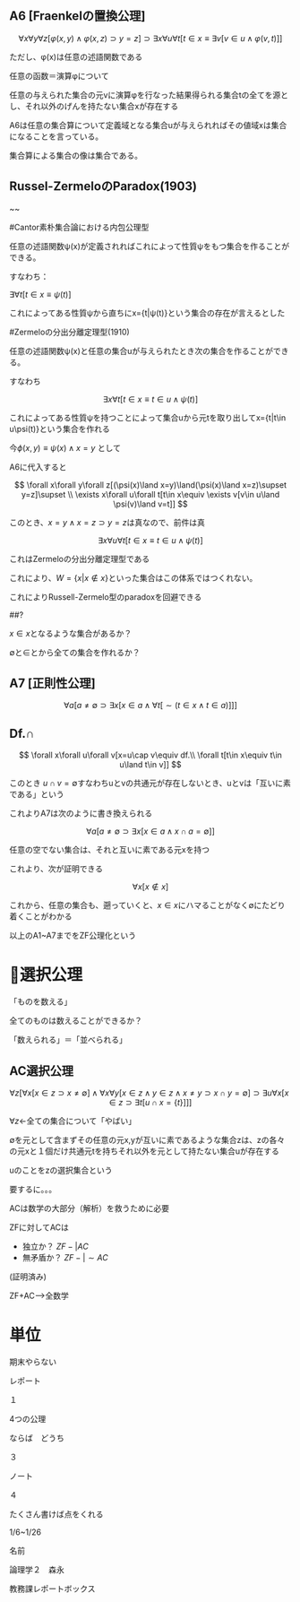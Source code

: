## A6 [Fraenkelの置換公理]

$$
\forall x\forall y\forall z[\varphi(x,y)\land\varphi(x,z)\supset y=z]\supset \exists x\forall u\forall t[t\in x\equiv \exists v[v\in u\land \varphi (v,t)]]
$$

ただし、φ(x)は任意の述語関数である

任意の函数＝演算φについて

任意の与えられた集合の元vに演算φを行なった結果得られる集合tの全てを源とし、それ以外のげんを持たない集合xが存在する

A6は任意の集合算について定義域となる集合uが与えられればその値域xは集合になることを言っている。

集合算による集合の像は集合である。

## Russel-ZermeloのParadox(1903)

~~

#Cantor素朴集合論における内包公理型

任意の述語関数ψ(x)が定義されればこれによって性質ψをもつ集合を作ることができる。

すなわち：

$\exists\forall t[t\in x\equiv \psi (t)]$

これによってある性質ψから直ちにx={t|ψ(t)}という集合の存在が言えるとした

#Zermeloの分出分離定理型(1910)

任意の述語関数ψ(x)と任意の集合uが与えられたとき次の集合を作ることができる。

すなわち

$$
\exists x\forall t[t\in x\equiv t\in u\land \psi(t)]
$$

これによってある性質ψを持つことによって集合uから元tを取り出してx={t|t\in u\psi(t)}という集合を作れる

今$\phi(x,y)\equiv \psi(x)\land x=y$ として

A6に代入すると

$$
\forall x\forall y\forall z[(\psi(x)\land x=y)\land(\psi(x)\land x=z)\supset y=z]\supset \\ \exists x\forall u\forall t[t\in x\equiv \exists v[v\in u\land \psi(v)\land v=t]]
$$

このとき、$x=y\land x=z\supset y=z$は真なので、前件は真

$$
\exists x\forall u\forall t[t\in x\equiv t\in u\land \psi (t)]
$$

これはZermeloの分出分離定理型である

これにより、$W=\{x|x\not\in x\}$といった集合はこの体系ではつくれない。

これによりRussell-Zermelo型のparadoxを回避できる

##?

$x\in x$となるような集合があるか？

$\emptyset$と$\in$とから全ての集合を作れるか？

## A7 [正則性公理]

$$
\forall a[a\neq \emptyset \supset \exists x[x\in a \land \forall t[\sim(t\in x\land t\in a)]]]
$$

## Df.$\cap$

$$
\forall x\forall u\forall v[x=u\cap v\equiv df.\\
\forall t[t\in x\equiv t\in u\land t\in v]]
$$

このとき $u\cap v=\emptyset$すなわちuとvの共通元が存在しないとき、uとvは「互いに素である」という

これよりA7は次のように書き換えられる

$$
\forall a[a\neq\emptyset \supset \exists x [x\in a\land x\cap a = \emptyset]]
$$

任意の空でない集合は、それと互いに素である元xを持つ

これより、次が証明できる

$$
\forall x[x\not\in x]
$$

これから、任意の集合も、遡っていくと、$x\in x$にハマることがなく$\emptyset$にたどり着くことがわかる

以上のA1~A7までをZF公理化という

# 🌟選択公理

「ものを数える」

全てのものは数えることができるか？

「数えられる」＝「並べられる」

## AC選択公理

$$
\forall z[\forall x[x\in z\supset x\neq \emptyset]\land\forall x\forall y[x\in z\land y\in z\land x\neq y\supset x\cap y=\emptyset]\supset \exists u\forall x[x\in z\supset \exists t[u\cap x=\{t\}]]]
$$

$\forall z$←全ての集合について「やばい」

$\emptyset$を元として含まずその任意の元x,yが互いに素であるような集合zは、zの各々の元xと１個だけ共通元tを持ちそれ以外を元として持たない集合uが存在する

uのことをzの選択集合という


要するに。。。

ACは数学の大部分（解析）を救うために必要

ZFに対してACは

* 独立か？ $ZF-|AC$
* 無矛盾か？ $ZF-|\sim AC$

(証明済み)

ZF+AC-->全数学


# 単位

期末やらない

レポート

１

4つの公理

ならば　どうち

３

ノート

４

たくさん書けば点をくれる

1/6~1/26

名前

論理学２　森永

教務課レポートボックス
